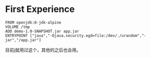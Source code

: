 # First Experience

```text
FROM openjdk:8-jdk-alpine
VOLUME /tmp
ADD demo-1.0-SNAPSHOT.jar app.jar
ENTRYPOINT ["java","-Djava.security.egd=file:/dev/./urandom","-jar","/app.jar"]
```

目前j就用过这个，其他的之后也会用。

